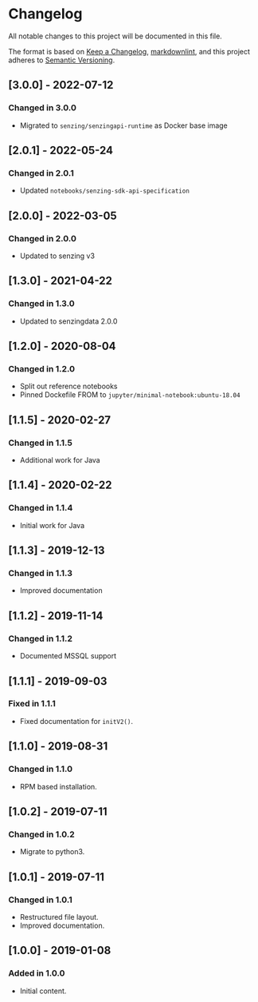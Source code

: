 # Changelog

All notable changes to this project will be documented in this file.

The format is based on [Keep a Changelog](https://keepachangelog.com/en/1.0.0/),
[markdownlint](https://dlaa.me/markdownlint/),
and this project adheres to [Semantic Versioning](https://semver.org/spec/v2.0.0.html).

## [3.0.0] - 2022-07-12

### Changed in 3.0.0

- Migrated to `senzing/senzingapi-runtime` as Docker base image

## [2.0.1] - 2022-05-24

### Changed in 2.0.1

- Updated `notebooks/senzing-sdk-api-specification`

## [2.0.0] - 2022-03-05

### Changed in 2.0.0

- Updated to senzing v3

## [1.3.0] - 2021-04-22

### Changed in 1.3.0

- Updated to senzingdata 2.0.0

## [1.2.0] - 2020-08-04

### Changed in 1.2.0

- Split out reference notebooks
- Pinned Dockefile FROM to `jupyter/minimal-notebook:ubuntu-18.04`

## [1.1.5] - 2020-02-27

### Changed in 1.1.5

- Additional work for Java

## [1.1.4] - 2020-02-22

### Changed in 1.1.4

- Initial work for Java

## [1.1.3] - 2019-12-13

### Changed in 1.1.3

- Improved documentation

## [1.1.2] - 2019-11-14

### Changed in 1.1.2

- Documented MSSQL support

## [1.1.1] - 2019-09-03

### Fixed in 1.1.1

- Fixed documentation for `initV2()`.

## [1.1.0] - 2019-08-31

### Changed in 1.1.0

- RPM based installation.

## [1.0.2] - 2019-07-11

### Changed in 1.0.2

- Migrate to python3.

## [1.0.1] - 2019-07-11

### Changed in 1.0.1

- Restructured file layout.
- Improved documentation.

## [1.0.0] - 2019-01-08

### Added in 1.0.0

- Initial content.
